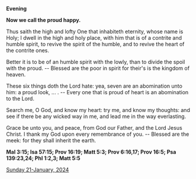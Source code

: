 **Evening**

**Now we call the proud happy.**
 
Thus saith the high and lofty One that inhabiteth eternity, whose name is Holy; I dwell in the high and holy place, with him that is of a contrite and humble spirit, to revive the spirit of the humble, and to revive the heart of the contrite ones.
 
Better it is to be of an humble spirit with the lowly, than to divide the spoil with the proud. -- Blessed are the poor in spirit for their's is the kingdom of heaven.
 
These six things doth the Lord hate: yea, seven are an abomination unto him: a proud look, ... . -- Every one that is proud of heart is an abomination to the Lord.
 
Search me, O God, and know my heart: try me, and know my thoughts: and see if there be any wicked way in me, and lead me in the way everlasting.
 
Grace be unto you, and peace, from God our Father, and the Lord Jesus Christ. I thank my God upon every remembrance of you. -- Blessed are the meek: for they shall inherit the earth.  

**Mal 3:15; Isa 57:15; Prov 16:19; Matt 5:3; Prov 6:16,17; Prov 16:5; Psa 139:23,24; Phl 1:2,3; Matt 5:5**

[Sunday 21-January, 2024](https://t.me/daily_light)
